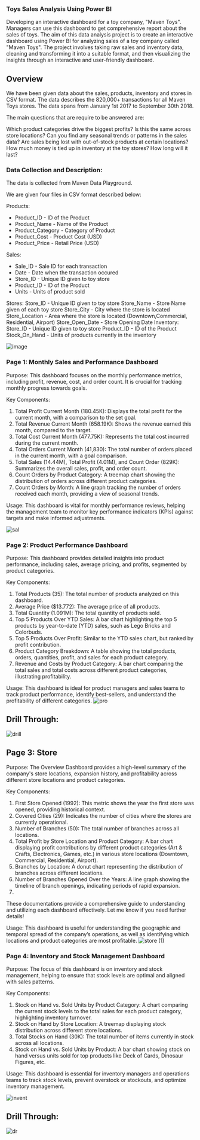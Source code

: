 ### Toys Sales Analysis Using Power BI
Developing an interactive dashboard for a toy company, "Maven Toys". Managers can use this dashboard to get comprehensive report about the sales of toys. The aim of this data analysis project is to create an interactive dashboard using Power BI for analyzing sales of a toy company called "Maven Toys". The project involves taking raw sales and inventory data, cleaning and transforming it into a suitable format, and then visualizing the insights through an interactive and user-friendly dashboard.

## Overview
We have been given data about the sales, products, inventory and stores in CSV format. The data describes the 820,000+ transactions for all Maven Toys stores. The data spans from January 1st 2017 to September 30th 2018.

The main questions that are require to be answered are:

Which product categories drive the biggest profits? Is this the same across store locations?
Can you find any seasonal trends or patterns in the sales data?
Are sales being lost with out-of-stock products at certain locations?
How much money is tied up in inventory at the toy stores? How long will it last?

### Data Collection and Description:
The data is collected from Maven Data Playground.

We are given four files in CSV format described below:

Products:
- Product_ID - ID of the Product
- Product_Name - Name of the Product
- Product_Category - Category of Product
- Product_Cost - Product Cost (USD)
- Product_Price - Retail Price (USD)

Sales:
- Sale_ID - Sale ID for each transaction
- Date - Date when the transaction occured
- Store_ID - Unique ID given to toy store
- Product_ID - ID of the Product
- Units - Units of product sold

Stores:
Store_ID - Unique ID given to toy store
Store_Name - Store Name given of each toy store
Store_City - City where the store is located
Store_Location - Area where the store is located (Downtown,Commercial, Residential, Airport) Store_Open_Date - Store Opening Date
Inventory:
Store_ID - Unique ID given to toy store
Product_ID - ID of the Product
Stock_On_Hand - Units of products currently in the inventory

 ![image](https://github.com/user-attachments/assets/bb86e49e-7ee9-42cd-9659-eab4ee1b098e)

### Page 1: Monthly Sales and Performance Dashboard

Purpose:
This dashboard focuses on the monthly performance metrics, including profit, revenue, cost, and order count. It is crucial for tracking monthly progress towards goals.

Key Components:
1. Total Profit Current Month (180.45K): Displays the total profit for the current month, with a comparison to the set goal.
2. Total Revenue Current Month (658.19K): Shows the revenue earned this month, compared to the target.
3. Total Cost Current Month (477.75K): Represents the total cost incurred during the current month.
4. Total Orders Current Month (41,830): The total number of orders placed in the current month, with a goal comparison.
5. Total Sales (14.44M), Total Profit (4.01M), and Count Order (829K): Summarizes the overall sales, profit, and order count.
6. Count Orders by Product Category: A treemap chart showing the distribution of orders across different product categories.
7. Count Orders by Month: A line graph tracking the number of orders received each month, providing a view of seasonal trends.

Usage:
This dashboard is vital for monthly performance reviews, helping the management team to monitor key performance indicators (KPIs) against targets and make informed adjustments.

![sal](https://github.com/user-attachments/assets/e54422df-73b0-46bb-90ec-f459b653c508)

### Page 2: Product Performance Dashboard

Purpose:
This dashboard provides detailed insights into product performance, including sales, average pricing, and profits, segmented by product categories.

Key Components:
1. Total Products (35): The total number of products analyzed on this dashboard.
2. Average Price ($13.772): The average price of all products.
3. Total Quantity (1.091M): The total quantity of products sold.
4. Top 5 Products Over YTD Sales: A bar chart highlighting the top 5 products by year-to-date (YTD) sales, such as Lego Bricks and Colorbuds.
5. Top 5 Products Over Profit: Similar to the YTD sales chart, but ranked by profit contribution.
6. Product Category Breakdown: A table showing the total products, orders, quantities, profit, and sales for each product category.
7. Revenue and Costs by Product Category: A bar chart comparing the total sales and total costs across different product categories, illustrating profitability.

Usage:
This dashboard is ideal for product managers and sales teams to track product performance, identify best-sellers, and understand the profitability of different categories.
![pro](https://github.com/user-attachments/assets/526927d4-c8d6-4652-82f8-f0020c3dc365)

## Drill Through:
![drill](https://github.com/user-attachments/assets/18f7f4ca-1e10-4e62-bcb8-078af0dde594)


## Page 3: Store

Purpose:
The Overview Dashboard provides a high-level summary of the company's store locations, expansion history, and profitability across different store locations and product categories.

Key Components:
1. First Store Opened (1992): This metric shows the year the first store was opened, providing historical context.
2. Covered Cities (29): Indicates the number of cities where the stores are currently operational.
3. Number of Branches (50): The total number of branches across all locations.
4. Total Profit by Store Location and Product Category: A bar chart displaying profit contributions by different product categories (Art & Crafts, Electronics, Games, etc.) in various store locations (Downtown, Commercial, Residential, Airport).
5. Branches by Location: A donut chart representing the distribution of branches across different locations.
6. Number of Branches Opened Over the Years: A line graph showing the timeline of branch openings, indicating periods of rapid expansion.
7. 
These documentations provide a comprehensive guide to understanding and utilizing each dashboard effectively. Let me know if you need further details!

Usage:
This dashboard is useful for understanding the geographic and temporal spread of the company’s operations, as well as identifying which locations and product categories are most profitable.
![store (1)](https://github.com/user-attachments/assets/db21c5dc-c1cd-4cb1-8c89-a41d13351f8d)



### Page 4: Inventory and Stock Management Dashboard

Purpose:
The focus of this dashboard is on inventory and stock management, helping to ensure that stock levels are optimal and aligned with sales patterns.

Key Components:
1. Stock on Hand vs. Sold Units by Product Category: A chart comparing the current stock levels to the total sales for each product category, highlighting inventory turnover.
2. Stock on Hand by Store Location: A treemap displaying stock distribution across different store locations.
3. Total Stocks on Hand (30K): The total number of items currently in stock across all locations.
4. Stock on Hand vs. Sold Units by Product: A bar chart showing stock on hand versus units sold for top products like Deck of Cards, Dinosaur Figures, etc.

Usage:
This dashboard is essential for inventory managers and operations teams to track stock levels, prevent overstock or stockouts, and optimize inventory management.



![invent](https://github.com/user-attachments/assets/06cbecaa-56a5-4569-a345-2a378fd931f3)

## Drill Through:
![dr](https://github.com/user-attachments/assets/4b757517-7acd-4dcd-82ce-af866e255f1f)


